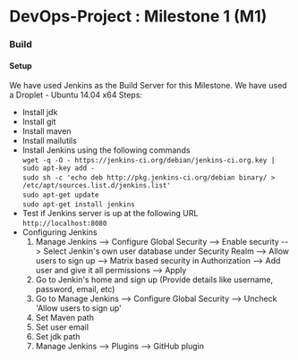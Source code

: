 # DevOps-Project : Milestone 1 (M1)
### Build ###
#### Setup ####
We have used Jenkins as the Build Server for this Milestone. We have used a Droplet - Ubuntu 14.04 x64 
Steps:
* Install jdk
* Install git
* Install maven
* Install mailutils
* Install Jenkins using the following commands<br/>`wget -q -O - https://jenkins-ci.org/debian/jenkins-ci.org.key | sudo apt-key add - `<br/>
`sudo sh -c 'echo deb http://pkg.jenkins-ci.org/debian binary/ > /etc/apt/sources.list.d/jenkins.list'`<br/>
`sudo apt-get update `<br/>
`sudo apt-get install jenkins`
* Test if Jenkins server is up at the following URL<br/> `http://localhost:8080`
* Configuring Jenkins
  1. Manage Jenkins --> Configure Global Security --> Enable security --> Select Jenkin's own user database under Security Realm --> Allow users to sign up --> Matrix based security in Authorization --> Add user and give it all permissions --> Apply
  2. Go to Jenkin's home and sign up (Provide details like username, password, email, etc)
  3. Go to Manage Jenkins --> Configure Global Security --> Uncheck 'Allow users to sign up' 
  4. Set Maven path
  5. Set user email
  6. Set jdk path
  7. Manage Jenkins --> Plugins --> GitHub plugin
